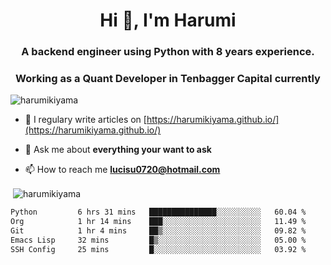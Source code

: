<h1 align="center">Hi 👋, I'm Harumi</h1>
<h3 align="center">A backend engineer using <b>Python</b> with 8 years experience.</h3>
<h3 align="center">Working as a Quant Developer in <b>Tenbagger Capital</b> currently</h3>

<p align="left"> <img src="https://komarev.com/ghpvc/?username=harumikiyama" alt="harumikiyama" /> </p>


- 📝 I regulary write articles on [https://harumikiyama.github.io/](https://harumikiyama.github.io/)

- 💬 Ask me about **everything your want to ask**

- 📫 How to reach me **lucisu0720@hotmail.com**

<p>&nbsp;<img align="center" src="https://github-readme-stats.vercel.app/api?username=harumikiyama&show_icons=true" alt="harumikiyama" /></p>


<!--START_SECTION:waka-->

```txt
Python         6 hrs 31 mins   ███████████████░░░░░░░░░░   60.04 %
Org            1 hr 14 mins    ███░░░░░░░░░░░░░░░░░░░░░░   11.49 %
Git            1 hr 4 mins     ██▒░░░░░░░░░░░░░░░░░░░░░░   09.82 %
Emacs Lisp     32 mins         █▒░░░░░░░░░░░░░░░░░░░░░░░   05.00 %
SSH Config     25 mins         █░░░░░░░░░░░░░░░░░░░░░░░░   03.92 %
```

<!--END_SECTION:waka-->
